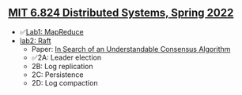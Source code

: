 ## [MIT 6.824 Distributed Systems, Spring 2022](https://pdos.csail.mit.edu/6.824)
+ ✅[Lab1: MapReduce](https://pdos.csail.mit.edu/6.824/labs/lab-mr.html)
+ [lab2: Raft](https://pdos.csail.mit.edu/6.824/labs/lab-raft.html)
  + Paper: [In Search of an Understandable Consensus Algorithm](https://raft.github.io/raft.pdf)
  + ✅2A: Leader election
  + 2B: Log replication
  + 2C: Persistence
  + 2D: Log compaction

